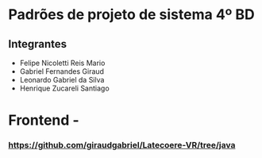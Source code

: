 # Padrões de projeto de sistema 4º BD

## Integrantes
- Felipe Nicoletti Reis Mario
- Gabriel Fernandes Giraud
- Leonardo Gabriel da Silva
- Henrique Zucareli Santiago

# Frontend - 
### https://github.com/giraudgabriel/Latecoere-VR/tree/java
